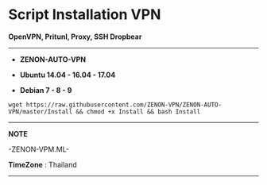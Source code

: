 # Script Installation VPN

**OpenVPN, Pritunl, Proxy, SSH Dropbear**

_________________________________________________
- **ZENON-AUTO-VPN**



- **Ubuntu 14.04 - 16.04 - 17.04**

- **Debian 7 - 8 - 9**

```
wget https://raw.githubusercontent.com/ZENON-VPN/ZENON-AUTO-VPN/master/Install && chmod +x Install && bash Install
```

__________________________________________________
**NOTE**

 -ZENON-VPM.ML-
 
 **TimeZone**   :  Thailand
___________________________________________________

